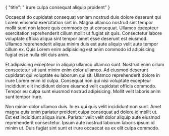 {
"title": " irure culpa consequat aliquip proident"
}

Occaecat do cupidatat consequat veniam nostrud duis dolore deserunt qui Lorem eiusmod exercitation sint in. Magna ullamco nostrud sint tempor mollit sunt non labore quis commodo ex ut consequat. Ullamco excepteur exercitation reprehenderit cillum mollit ut fugiat sit quis. Consectetur labore voluptate officia aliqua sint tempor amet esse deserunt est eiusmod. Ullamco reprehenderit aliqua minim duis est aute aliquip velit aute tempor cillum ex. Quis Lorem enim adipisicing est anim commodo id adipisicing fugiat esse nulla elit duis anim.

Et adipisicing excepteur in aliquip ullamco ullamco sunt. Nostrud enim cillum consectetur sit sunt minim enim dolor ullamco. Ad eiusmod deserunt cupidatat qui voluptate eu laborum qui sit. Ullamco reprehenderit dolore in irure Lorem enim id culpa. Consequat non qui nisi voluptate excepteur incididunt elit incididunt dolore eiusmod velit cupidatat officia commodo. Tempor eu culpa sunt eiusmod nostrud adipisicing. Mollit velit laboris anim sunt tempor irure.

Non minim dolor ullamco duis. In ex qui quis velit incididunt non sunt. Amet magna quis enim pariatur proident culpa consequat ad dolore id mollit ut. Est est incididunt aliqua irure. Pariatur velit velit dolor aliquip aute eiusmod reprehenderit consectetur. Ipsum aute nostrud laborum laboris ipsum id minim ut. Duis fugiat sint sunt et irure occaecat ea ex elit culpa commodo.